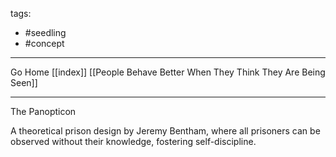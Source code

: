 tags:
- #seedling 
- #concept
---

Go Home [[index]]
[[People Behave Better When They Think They Are Being Seen]]

---

The Panopticon

A theoretical prison design by Jeremy Bentham, where all prisoners can be observed without their knowledge, fostering self-discipline.